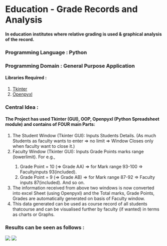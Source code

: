 # Education - Grade Records and Analysis 
<h4>In education institutes where relative grading is used & graphical analysis of the record.</h4>

<h3>Programming Language : Python</h3>
<h3>Programming Domain : General Purpose Application</h3>
<h4>Libraries Required : </h4>
<ol>
<a href="https://docs.python.org/3/library/tkinter.html"><li> Tkinter </li></a>
<a href="https://pypi.org/project/openpyxl/"><li> Openpyxl </li></a>
</ol>

<h3>Central Idea :</h3>
<h4>The Project has used Tkinter (GUI), OOP, Openpyxl (Python Spreadsheet module) and contains of FOUR main Parts:</h4>
<ol>
<li>The Student Window (Tkinter GUI): Inputs Students Details. (As much Students as faculty wants to enter => no limit => Window Closes only when faculty want to close it.)</li>
<li>Faculty Window (Tkinter GUI): Inputs Grade Points marks range (lowerlimit). For e.g.,</li>
<ol>
<li>Grade Point = 10 (=> Grade AA) => for Mark range 93-100 => Facultyinputs 93(included).</li>
<li>Grade Point = 9 (=> Grade AB) => for Mark range 87-92 => Faculty inputs 87(included). And so on.</li>
</ol>
<li>The information received from above two windows is now converted into excel Sheet (using Openpyxl) and the Total marks, Grade Points, Grades are automatically generated on basis of Faculty window.</li>
<li>This data generated can be used as course record of all students thatcourse and can be visualised further by faculty (if wanted) in terms as charts or Graphs.</li>
</ol>

<h3>Results can be seen as follows : </h3>
<img src="https://user-images.githubusercontent.com/94524533/184553998-201f2498-76fa-4ff7-b138-d02d2b660b42.jpeg"></img>
<img src="https://user-images.githubusercontent.com/94524533/184553698-bbfe160f-4ba8-48cb-a654-cff37c38eacd.png"></img>



